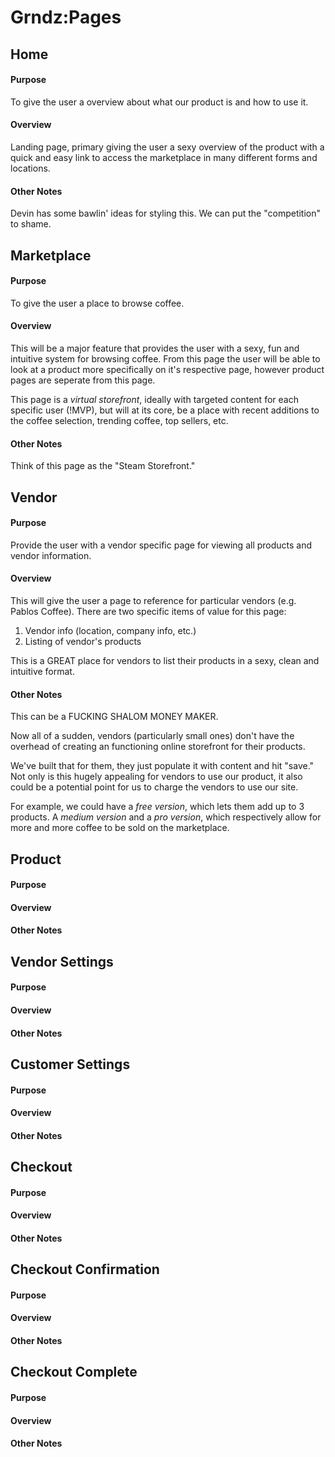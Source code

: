 # Grndz:Pages

## Home

#### Purpose

To give the user a overview about what our product is and how to use it.

#### Overview

Landing page, primary giving the user a sexy overview of the product with a quick and easy link to access the marketplace in many different forms and locations.

#### Other Notes

Devin has some bawlin' ideas for styling this. We can put the "competition" to shame.

## Marketplace

#### Purpose

To give the user a place to browse coffee.

#### Overview

This will be a major feature that provides the user with a sexy, fun and intuitive system for browsing coffee. From this page the user will be able to look at a product more specifically on it's respective page, however product pages are seperate from this page.

This page is a *virtual storefront*, ideally with targeted content for each specific user (!MVP), but will at its core, be a place with recent additions to the coffee selection, trending coffee, top sellers, etc.

#### Other Notes

Think of this page as the "Steam Storefront."

## Vendor

#### Purpose

Provide the user with a vendor specific page for viewing all products and vendor information.

#### Overview

This will give the user a page to reference for particular vendors (e.g. Pablos Coffee). There are two specific items of value for this page:

1. Vendor info (location, company info, etc.)
2. Listing of vendor's products

This is a GREAT place for vendors to list their products in a sexy, clean and intuitive format.

#### Other Notes

This can be a FUCKING SHALOM MONEY MAKER. 

Now all of a sudden, vendors (particularly small ones) don't have the overhead of creating an functioning online storefront for their products. 

We've built that for them, they just populate it with content and hit "save." Not only is this hugely appealing for vendors to use our product, it also could be a potential point for us to charge the vendors to use our site. 

For example, we could have a *free version*, which lets them add up to 3 products. A *medium version* and a *pro version*, which respectively allow for more and more coffee to be sold on the marketplace.

## Product

#### Purpose

#### Overview

#### Other Notes

## Vendor Settings

#### Purpose

#### Overview

#### Other Notes

## Customer Settings

#### Purpose

#### Overview

#### Other Notes

## Checkout

#### Purpose

#### Overview

#### Other Notes

## Checkout Confirmation

#### Purpose

#### Overview

#### Other Notes

## Checkout Complete

#### Purpose

#### Overview

#### Other Notes